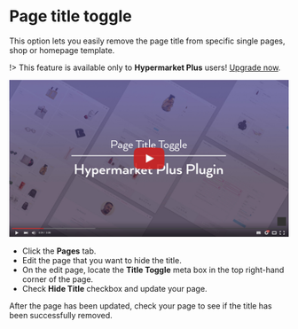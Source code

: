 # Page title toggle

This option lets you easily remove the page title from specific single pages, shop or homepage template.

!> This feature is available only to **Hypermarket Plus** users! [Upgrade now](https://www.mypreview.one).

[![Page Title Toggle](img/page-title-toggle-hypermarket-plus-plugin.jpg)](https://www.youtube.com/watch?v=UvNQmiEaSfs "Page title toggle - Click to Watch!")

* Click the **Pages** tab.
* Edit the page that you want to hide the title.
* On the edit page, locate the **Title Toggle** meta box in the top right-hand corner of the page. 
* Check **Hide Title** checkbox and update your page.

After the page has been updated, check your page to see if the title has been successfully removed.
